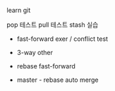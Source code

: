 learn git

pop 테스트
pull 테스트
stash 실습


- fast-forward exer / conflict test
- 3-way other

- rebase fast-forward

- master - rebase auto merge
